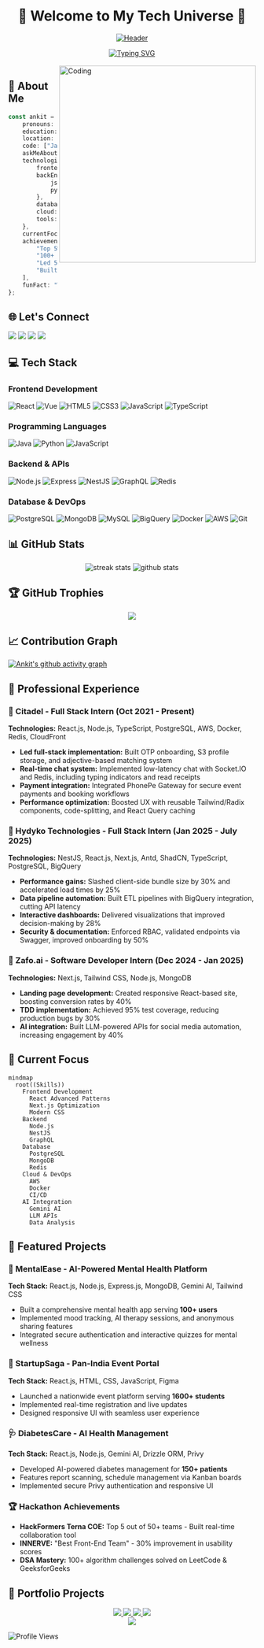 # <div align="center">🌟 Welcome to My Tech Universe 🌟</div>

<div align="center">
  
[![Header](https://capsule-render.vercel.app/api?type=waving&color=gradient&customColorList=24&height=250&section=header&text=Ankit%20Kumar%20Ranjan&fontSize=70&fontAlignY=35&desc=Full%20Stack%20Developer%20|%20Tech%20Enthusiast%20|%20Problem%20Solver&descAlignY=55&animation=twinkling)](https://github.com/inevitable-ank)

</div>

<div align="center">
  <a href="https://git.io/typing-svg">
    <img src="https://readme-typing-svg.demolab.com?font=Fira+Code&weight=600&size=28&duration=4000&pause=1000&color=6AD3F5&center=true&vCenter=true&random=false&width=635&lines=Full+Stack+Developer;React+Enthusiast;Tech+Innovation+Passionate;Problem+Solver;Always+Learning+New+Technologies" alt="Typing SVG" />
  </a>
</div>

<br/>


<img align="right" alt="Coding" width="400" src="https://www.lambdatest.com/resources/images/news24.gif">



## 💫 About Me
```typescript
const ankit = {
    pronouns: "he" | "him",
    education: "B.Tech in Electronics & Telecommunication @ Army Institute of Technology",
    location: "Pune, India",
    code: ["JavaScript", "TypeScript", "Python", "Java", "C++", "Golang", "Dart"],
    askMeAbout: ["full stack development", "react", "node.js", "system design", "startups"],
    technologies: {
        frontend: ["React", "Next.js", "HTML5", "CSS3", "Tailwind CSS", "Flutter"],
        backEnd: {
            js: ["Node.js", "Express", "NestJS", "GraphQL"],
            python: ["FastAPI", "Data Analysis"]
        },
        databases: ["PostgreSQL", "MongoDB", "MySQL", "Redis", "BigQuery"],
        cloud: ["AWS", "Docker", "CloudFront", "S3"],
        tools: ["Git", "Figma", "Jest", "Swagger", "Postman"]
    },
    currentFocus: "Building Scalable Full-Stack Applications & AI Integration",
    achievements: [
        "Top 5% in JEE Advanced",
        "100+ DSA problems solved",
        "Led 5+ startup events for 300+ entrepreneurs",
        "Built apps serving 100+ users"
    ],
    funFact: "Transformed a simple idea into a platform serving 1600+ students across India! 🚀"
};
```

## 🌐 Let's Connect
<p align="left">
<a href="https://www.linkedin.com/in/ankit-kumar-ranjan-107244226"><img src="https://img.shields.io/badge/LinkedIn-0077B5?style=for-the-badge&logo=linkedin&logoColor=white"/></a>
<a href="mailto:inevitableank@gmail.com"><img src="https://img.shields.io/badge/Gmail-D14836?style=for-the-badge&logo=gmail&logoColor=white"/></a>
<a href="tel:+918289094077"><img src="https://img.shields.io/badge/Phone-25D366?style=for-the-badge&logo=whatsapp&logoColor=white"/></a>
<a href="https://github.com/inevitable-ank"><img src="https://img.shields.io/badge/GitHub-100000?style=for-the-badge&logo=github&logoColor=white"/></a>
</p>

## 💻 Tech Stack

### Frontend Development
![React](https://img.shields.io/badge/React-20232A?style=for-the-badge&logo=react&logoColor=61DAFB)
![Vue](https://img.shields.io/badge/Vue.js-35495E?style=for-the-badge&logo=vue.js&logoColor=4FC08D)
![HTML5](https://img.shields.io/badge/HTML5-E34F26?style=for-the-badge&logo=html5&logoColor=white)
![CSS3](https://img.shields.io/badge/CSS3-1572B6?style=for-the-badge&logo=css3&logoColor=white)
![JavaScript](https://img.shields.io/badge/JavaScript-F7DF1E?style=for-the-badge&logo=javascript&logoColor=black)
![TypeScript](https://img.shields.io/badge/TypeScript-007ACC?style=for-the-badge&logo=typescript&logoColor=white)

### Programming Languages
![Java](https://img.shields.io/badge/Java-ED8B00?style=for-the-badge&logo=openjdk&logoColor=white)
![Python](https://img.shields.io/badge/Python-3776AB?style=for-the-badge&logo=python&logoColor=white)
![JavaScript](https://img.shields.io/badge/JavaScript-F7DF1E?style=for-the-badge&logo=javascript&logoColor=black)

### Backend & APIs
![Node.js](https://img.shields.io/badge/Node.js-43853D?style=for-the-badge&logo=node.js&logoColor=white)
![Express](https://img.shields.io/badge/Express.js-404D59?style=for-the-badge)
![NestJS](https://img.shields.io/badge/NestJS-E0234E?style=for-the-badge&logo=nestjs&logoColor=white)
![GraphQL](https://img.shields.io/badge/GraphQL-E10098?style=for-the-badge&logo=graphql&logoColor=white)
![Redis](https://img.shields.io/badge/Redis-DC382D?style=for-the-badge&logo=redis&logoColor=white)

### Database & DevOps
![PostgreSQL](https://img.shields.io/badge/PostgreSQL-316192?style=for-the-badge&logo=postgresql&logoColor=white)
![MongoDB](https://img.shields.io/badge/MongoDB-4EA94B?style=for-the-badge&logo=mongodb&logoColor=white)
![MySQL](https://img.shields.io/badge/MySQL-00000F?style=for-the-badge&logo=mysql&logoColor=white)
![BigQuery](https://img.shields.io/badge/BigQuery-4285F4?style=for-the-badge&logo=google-cloud&logoColor=white)
![Docker](https://img.shields.io/badge/Docker-2496ED?style=for-the-badge&logo=docker&logoColor=white)
![AWS](https://img.shields.io/badge/AWS-FF9900?style=for-the-badge&logo=amazon-aws&logoColor=white)
![Git](https://img.shields.io/badge/Git-F05032?style=for-the-badge&logo=git&logoColor=white)

## 📊 GitHub Stats
<div align="center">
  <img src="https://github-readme-streak-stats.herokuapp.com/?user=inevitable-ank&theme=tokyonight&hide_border=true" alt="streak stats"/>
  <img src="https://github-readme-stats.vercel.app/api?username=inevitable-ank&show_icons=true&theme=tokyonight&hide_border=true" alt="github stats"/>
</div>

## 🏆 GitHub Trophies
<div align="center">
  <img src="https://github-profile-trophy.vercel.app/?username=inevitable-ank&theme=discord&no-frame=true&column=7"/>
</div>

## 📈 Contribution Graph
[![Ankit's github activity graph](https://github-readme-activity-graph.vercel.app/graph?username=inevitable-ank&theme=tokyo-night)](https://github.com/ashutosh00710/github-readme-activity-graph)

## 💼 Professional Experience

### 🏢 Citadel - Full Stack Intern (Oct 2021 - Present)
**Technologies:** React.js, Node.js, TypeScript, PostgreSQL, AWS, Docker, Redis, CloudFront
- **Led full-stack implementation:** Built OTP onboarding, S3 profile storage, and adjective-based matching system
- **Real-time chat system:** Implemented low-latency chat with Socket.IO and Redis, including typing indicators and read receipts
- **Payment integration:** Integrated PhonePe Gateway for secure event payments and booking workflows
- **Performance optimization:** Boosted UX with reusable Tailwind/Radix components, code-splitting, and React Query caching

### 🏢 Hydyko Technologies - Full Stack Intern (Jan 2025 - July 2025)
**Technologies:** NestJS, React.js, Next.js, Antd, ShadCN, TypeScript, PostgreSQL, BigQuery
- **Performance gains:** Slashed client-side bundle size by 30% and accelerated load times by 25%
- **Data pipeline automation:** Built ETL pipelines with BigQuery integration, cutting API latency
- **Interactive dashboards:** Delivered visualizations that improved decision-making by 28%
- **Security & documentation:** Enforced RBAC, validated endpoints via Swagger, improved onboarding by 50%

### 🏢 Zafo.ai - Software Developer Intern (Dec 2024 - Jan 2025)
**Technologies:** Next.js, Tailwind CSS, Node.js, MongoDB
- **Landing page development:** Created responsive React-based site, boosting conversion rates by 40%
- **TDD implementation:** Achieved 95% test coverage, reducing production bugs by 30%
- **AI integration:** Built LLM-powered APIs for social media automation, increasing engagement by 40%

## 🎯 Current Focus
```mermaid
mindmap
  root((Skills))
    Frontend Development
      React Advanced Patterns
      Next.js Optimization
      Modern CSS
    Backend
      Node.js
      NestJS
      GraphQL
    Database
      PostgreSQL
      MongoDB
      Redis
    Cloud & DevOps
      AWS
      Docker
      CI/CD
    AI Integration
      Gemini AI
      LLM APIs
      Data Analysis
```

## 🚀 Featured Projects

### 🧠 MentalEase - AI-Powered Mental Health Platform
**Tech Stack:** React.js, Node.js, Express.js, MongoDB, Gemini AI, Tailwind CSS
- Built a comprehensive mental health app serving **100+ users**
- Implemented mood tracking, AI therapy sessions, and anonymous sharing features
- Integrated secure authentication and interactive quizzes for mental wellness

### 🎯 StartupSaga - Pan-India Event Portal  
**Tech Stack:** React.js, HTML, CSS, JavaScript, Figma
- Launched a nationwide event platform serving **1600+ students**
- Implemented real-time registration and live updates
- Designed responsive UI with seamless user experience

### 🩺 DiabetesCare - AI Health Management
**Tech Stack:** React.js, Node.js, Gemini AI, Drizzle ORM, Privy
- Developed AI-powered diabetes management for **150+ patients**
- Features report scanning, schedule management via Kanban boards
- Implemented secure Privy authentication and responsive UI

### 🏆 Hackathon Achievements
- **HackFormers Terna COE:** Top 5 out of 50+ teams - Built real-time collaboration tool
- **INNERVE:** "Best Front-End Team" - 30% improvement in usability scores
- **DSA Mastery:** 100+ algorithm challenges solved on LeetCode & GeeksforGeeks

## 🎨 Portfolio Projects
<div align="center">
  <a href="https://github.com/inevitable-ank/Schoolweb">
    <img src="https://github-readme-stats.vercel.app/api/pin/?username=inevitable-ank&repo=Schoolweb&theme=tokyonight" />
  </a>
  <a href="https://github.com/inevitable-ank/Birthday_card">
    <img src="https://github-readme-stats.vercel.app/api/pin/?username=inevitable-ank&repo=Birthday_card&theme=tokyonight" />
  </a>
  <a href="https://github.com/inevitable-ank/Record-meankit">
    <img src="https://github-readme-stats.vercel.app/api/pin/?username=inevitable-ank&repo=Record-meankit&theme=tokyonight" />
  </a>
  <a href="https://github.com/inevitable-ank/Online-Courses">
    <img src="https://github-readme-stats.vercel.app/api/pin/?username=inevitable-ank&repo=Online-Courses&theme=tokyonight" />
  </a>
</div>


<div align="center">
  <img src="https://capsule-render.vercel.app/api?type=waving&color=gradient&height=100&section=footer"/>
</div>

![Profile Views](https://komarev.com/ghpvc/?username=inevitable-ank&color=blueviolet)
